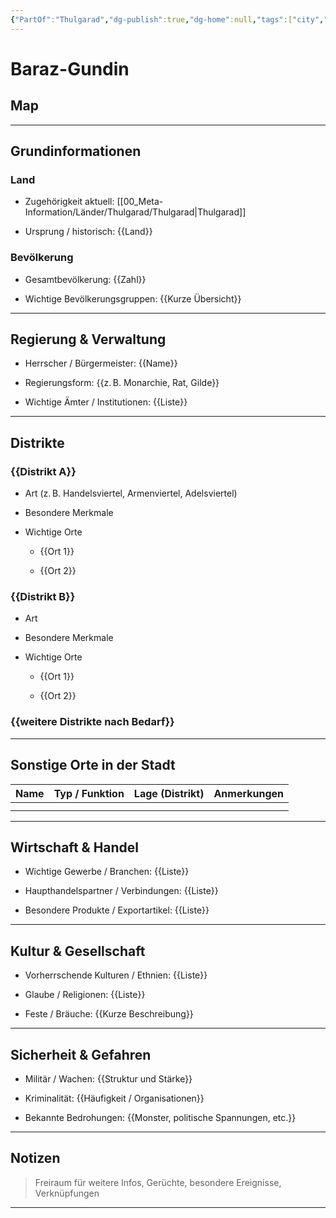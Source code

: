 ```yaml
---
{"PartOf":"Thulgarad","dg-publish":true,"dg-home":null,"tags":["city","dwarf"],"permalink":"/00-meta-information/laender/thulgarad/staedte/baraz-gundin/","dgPassFrontmatter":true}
---
```



# **Baraz-Gundin**

## **Map**




---

## **Grundinformationen**

### Land

- Zugehörigkeit aktuell: [[00_Meta-Information/Länder/Thulgarad/Thulgarad\|Thulgarad]]
    
- Ursprung / historisch: {{Land}}
    

### Bevölkerung

- Gesamtbevölkerung: {{Zahl}}
    
- Wichtige Bevölkerungsgruppen: {{Kurze Übersicht}}
    

---


## **Regierung & Verwaltung**

- Herrscher / Bürgermeister: 
	{{Name}}
    
- Regierungsform: 
	{{z. B. Monarchie, Rat, Gilde}}
    
- Wichtige Ämter / Institutionen: 
	{{Liste}}
    

---

## **Distrikte**

### {{Distrikt A}}

- Art
	(z. B. Handelsviertel, Armenviertel, Adelsviertel)
    
- Besondere Merkmale
    
- Wichtige Orte
    - {{Ort 1}}
        
    - {{Ort 2}}
        

### {{Distrikt B}}

- Art
    
- Besondere Merkmale
    
- Wichtige Orte    
    - {{Ort 1}}
        
    - {{Ort 2}}
        

### {{weitere Distrikte nach Bedarf}}

---

## **Sonstige Orte in der Stadt**

|Name|Typ / Funktion|Lage (Distrikt)|Anmerkungen|
|---|---|---|---|
|||||
|||||

---

## **Wirtschaft & Handel**

- Wichtige Gewerbe / Branchen: 
	{{Liste}}
    
- Haupthandelspartner / Verbindungen: 
	{{Liste}}
    
- Besondere Produkte / Exportartikel: 
	{{Liste}}
    

---

## **Kultur & Gesellschaft**

- Vorherrschende Kulturen / Ethnien: 
	{{Liste}}
    
- Glaube / Religionen: 
	{{Liste}}
    
- Feste / Bräuche: 
	{{Kurze Beschreibung}}
    

---

## **Sicherheit & Gefahren**

- Militär / Wachen: 
	{{Struktur und Stärke}}
    
- Kriminalität: 
	{{Häufigkeit / Organisationen}}
    
- Bekannte Bedrohungen: 
	{{Monster, politische Spannungen, etc.}}
    

---

## **Notizen**

> Freiraum für weitere Infos, Gerüchte, besondere Ereignisse, Verknüpfungen


---
